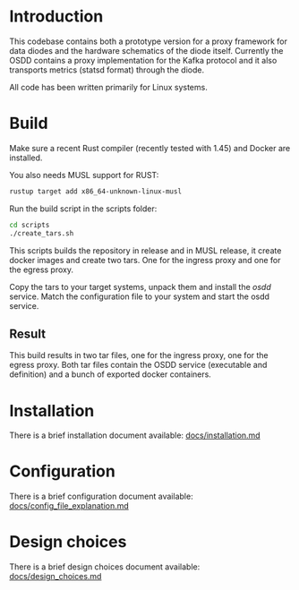 # Introduction

This codebase contains both a prototype version for a proxy framework for data diodes and the hardware schematics of the diode itself. Currently the OSDD contains a proxy implementation for the Kafka protocol and it also transports metrics (statsd format) through the diode.

All code has been written primarily for Linux systems.

# Build
Make sure a recent Rust compiler (recently tested with 1.45) and Docker are installed.

You also needs MUSL support for RUST: 
```sh
rustup target add x86_64-unknown-linux-musl
```

Run the build script in the scripts folder:
```sh
cd scripts
./create_tars.sh
```

This scripts builds the repository in release and in MUSL release, it create docker images and create two tars. One for the ingress proxy and one for the egress proxy.

Copy the tars to your target systems, unpack them and install the *osdd* service. Match the configuration file to your system and start the osdd service.

## Result
This build results in two tar files, one for the ingress proxy, one for the egress proxy. Both tar files contain the OSDD service (executable and definition) and a bunch of exported docker containers. 

# Installation
There is a brief installation document available:
[docs/installation.md](docs/installation.md)

# Configuration
There is a brief configuration document available:
[docs/config_file_explanation.md](docs/config_file_explanation.md)

# Design choices
There is a brief design choices document available:
[docs/design_choices.md](docs/design_choices.md)

